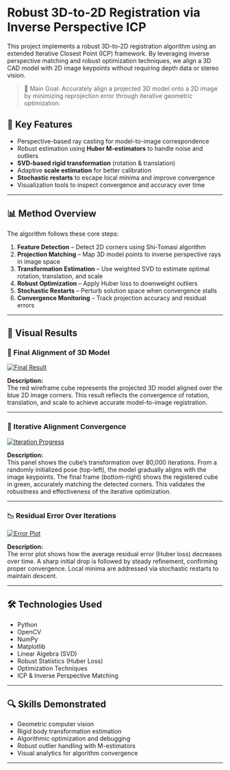 # Robust 3D-to-2D Registration via Inverse Perspective ICP

This project implements a robust 3D-to-2D registration algorithm using an extended Iterative Closest Point (ICP) framework. By leveraging inverse perspective matching and robust optimization techniques, we align a 3D CAD model with 2D image keypoints without requiring depth data or stereo vision.

> 📌 Main Goal: Accurately align a projected 3D model onto a 2D image by minimizing reprojection error through iterative geometric optimization.

## 📐 Key Features

- Perspective-based ray casting for model-to-image correspondence
- Robust estimation using **Huber M-estimators** to handle noise and outliers
- **SVD-based rigid transformation** (rotation & translation)
- Adaptive **scale estimation** for better calibration
- **Stochastic restarts** to escape local minima and improve convergence
- Visualization tools to inspect convergence and accuracy over time

---

## 📊 Method Overview

The algorithm follows these core steps:

1. **Feature Detection** – Detect 2D corners using Shi-Tomasi algorithm
2. **Projection Matching** – Map 3D model points to inverse perspective rays in image space
3. **Transformation Estimation** – Use weighted SVD to estimate optimal rotation, translation, and scale
4. **Robust Optimization** – Apply Huber loss to downweight outliers
5. **Stochastic Restarts** – Perturb solution space when convergence stalls
6. **Convergence Monitoring** – Track projection accuracy and residual errors

---

## 📸 Visual Results

### 🔻 Final Alignment of 3D Model

[![Final Result](https://drive.google.com/uc?id=1CoDUqav9gJyndGIWlyXlJq3_rqGWukT0)](https://drive.google.com/file/d/1CoDUqav9gJyndGIWlyXlJq3_rqGWukT0/view?usp=sharing)

**Description:**  
The red wireframe cube represents the projected 3D model aligned over the blue 2D image corners. This result reflects the convergence of rotation, translation, and scale to achieve accurate model-to-image registration.

---

### 🔄 Iterative Alignment Convergence

[![Iteration Progress](https://drive.google.com/uc?id=17Q-jlstKz4hvFUAoVInLXACeJm8bL6KL)](https://drive.google.com/file/d/17Q-jlstKz4hvFUAoVInLXACeJm8bL6KL/view?usp=sharing)

**Description:**  
This panel shows the cube’s transformation over 80,000 iterations. From a randomly initialized pose (top-left), the model gradually aligns with the image keypoints. The final frame (bottom-right) shows the registered cube in green, accurately matching the detected corners. This validates the robustness and effectiveness of the iterative optimization.

---

### 📉 Residual Error Over Iterations

[![Error Plot](https://drive.google.com/uc?id=1QOqkKoeBBYD1NbZHD5Ni-7SyBtBlDGlU)](https://drive.google.com/file/d/1QOqkKoeBBYD1NbZHD5Ni-7SyBtBlDGlU/view?usp=sharing)

**Description:**  
The error plot shows how the average residual error (Huber loss) decreases over time. A sharp initial drop is followed by steady refinement, confirming proper convergence. Local minima are addressed via stochastic restarts to maintain descent.

---

## 🛠️ Technologies Used

- Python
- OpenCV
- NumPy
- Matplotlib
- Linear Algebra (SVD)
- Robust Statistics (Huber Loss)
- Optimization Techniques
- ICP & Inverse Perspective Matching

---

## 🔍 Skills Demonstrated

- Geometric computer vision  
- Rigid body transformation estimation  
- Algorithmic optimization and debugging  
- Robust outlier handling with M-estimators  
- Visual analytics for algorithm convergence  

---



